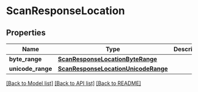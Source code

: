 # ScanResponseLocation

## Properties
Name | Type | Description | Notes
------------ | ------------- | ------------- | -------------
**byte_range** | [**ScanResponseLocationByteRange**](ScanResponseLocationByteRange.md) |  | [optional] 
**unicode_range** | [**ScanResponseLocationUnicodeRange**](ScanResponseLocationUnicodeRange.md) |  | [optional] 

[[Back to Model list]](../README.md#documentation-for-models) [[Back to API list]](../README.md#documentation-for-api-endpoints) [[Back to README]](../README.md)


